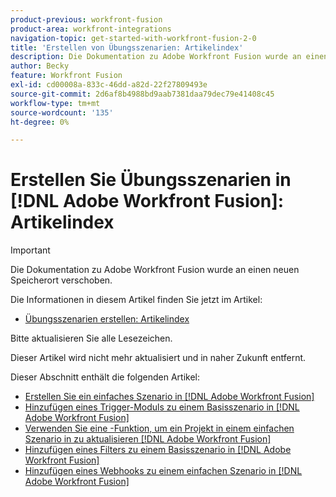 ```yaml
---
product-previous: workfront-fusion
product-area: workfront-integrations
navigation-topic: get-started-with-workfront-fusion-2-0
title: 'Erstellen von Übungsszenarien: Artikelindex'
description: Die Dokumentation zu Adobe Workfront Fusion wurde an einen neuen Speicherort verschoben. Dieser Artikel ist veraltet, enthält jedoch einen Link zum neuen Artikel, der diese Funktion behandelt.
author: Becky
feature: Workfront Fusion
exl-id: cd00008a-833c-46dd-a82d-22f27809493e
source-git-commit: 2d6af8b4988bd9aab7381daa79dec79e41408c45
workflow-type: tm+mt
source-wordcount: '135'
ht-degree: 0%

---
```


# Erstellen Sie Übungsszenarien in [!DNL Adobe Workfront Fusion]: Artikelindex

>[!IMPORTANT]
>
>Die Dokumentation zu Adobe Workfront Fusion wurde an einen neuen Speicherort verschoben.
>
>Die Informationen in diesem Artikel finden Sie jetzt im Artikel:
>
>* [Übungsszenarien erstellen: Artikelindex](https://experienceleague.adobe.com/docs/workfront-fusion/using/build-practice-scenarios/build-practice-scenarios-toc.html)
>
>Bitte aktualisieren Sie alle Lesezeichen.
>
>Dieser Artikel wird nicht mehr aktualisiert und in naher Zukunft entfernt.

Dieser Abschnitt enthält die folgenden Artikel:

* [Erstellen Sie ein einfaches Szenario in [!DNL Adobe Workfront Fusion]](/help/quicksilver/workfront-fusion/get-started/build-practice-scenarios/create-simple-scenario.md)
* [Hinzufügen eines Trigger-Moduls zu einem Basisszenario in [!DNL Adobe Workfront Fusion]](/help/quicksilver/workfront-fusion/get-started/build-practice-scenarios/add-trigger-to-simple-scenario.md)
* [Verwenden Sie eine -Funktion, um ein Projekt in einem einfachen Szenario in zu aktualisieren [!DNL Adobe Workfront Fusion]](/help/quicksilver/workfront-fusion/get-started/build-practice-scenarios/update-a-project-simple-scenario.md)
* [Hinzufügen eines Filters zu einem Basisszenario in [!DNL Adobe Workfront Fusion]](/help/quicksilver/workfront-fusion/get-started/build-practice-scenarios/add-filter-simple-scenario.md)
* [Hinzufügen eines Webhooks zu einem einfachen Szenario in [!DNL Adobe Workfront Fusion]](/help/quicksilver/workfront-fusion/get-started/build-practice-scenarios/add-a-webhook.md)

